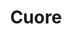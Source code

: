 ---
title: Cuore
date: 
draft: false

# descripcion
description : Conjunto de aros y dije de plata con cristal

materials: Plata 925

color: Plateado y cristal rojo

dimensions: 1cm (dije) - 1cm (aros)

code: 06-18-0371

type: "Conjuntos"

categories: []

price: $12.530,00

price_eftvo: $10.650,00

# Images
# first image will be shown in the product page
images:
  # - image: "images/path_to_image"
  # La ubicacion de las imagenes es imagenes/Conjuntos/Conjuntos.Aros y Dije/06-18-0371-cuore
  - image: "./images/conjuntos/aros_y_dije/06-18-0371-corazones-cristal-rojos_a.JPG"
  - image: "./images/conjuntos/aros_y_dije/06-18-0371-corazones-cristal-rojos_b.JPG"
---